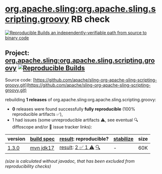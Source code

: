 [org.apache.sling:org.apache.sling.scripting.groovy](https://central.sonatype.com/artifact/org.apache.sling/org.apache.sling.scripting.groovy/versions) RB check
=======

[![Reproducible Builds](https://reproducible-builds.org/images/logos/rb.svg) an independently-verifiable path from source to binary code](https://reproducible-builds.org/)

## Project: [org.apache.sling:org.apache.sling.scripting.groovy](https://central.sonatype.com/artifact/org.apache.sling/org.apache.sling.scripting.groovy/versions) [![Reproducible Builds](https://img.shields.io/endpoint?url=https://raw.githubusercontent.com/jvm-repo-rebuild/reproducible-central/master/content/org/apache/sling/org.apache.sling.scripting.groovy/badge.json)](https://github.com/jvm-repo-rebuild/reproducible-central/blob/master/content/org/apache/sling/org.apache.sling.scripting.groovy/README.md)

Source code: [https://github.com/apache/sling-org-apache-sling-scripting-groovy.git](https://github.com/apache/sling-org-apache-sling-scripting-groovy.git)

rebuilding **1 releases** of org.apache.sling:org.apache.sling.scripting.groovy:
- **0** releases were found successfully **fully reproducible** (100% reproducible artifacts :white_check_mark:),
- 1 had issues (some unreproducible artifacts :warning:, see eventual :mag: diffoscope and/or :memo: issue tracker links):

| version | [build spec](/BUILDSPEC.md) | [result](https://reproducible-builds.org/docs/jvm/): reproducible? | [stabilize](https://github.com/google/oss-rebuild/blob/main/cmd/stabilize/README.md) | size |
| -- | --------- | ------ | ------ | -- |
| [1.3.0](https://central.sonatype.com/artifact/org.apache.sling/org.apache.sling.scripting.groovy/1.3.0/pom) | [mvn jdk17](org.apache.sling.scripting.groovy-1.3.0.buildspec) | [result](org.apache.sling.scripting.groovy-1.3.0.buildinfo): [2 :white_check_mark:  1 :warning:](org.apache.sling.scripting.groovy-1.3.0.buildcompare) [:mag:](org.apache.sling.scripting.groovy-1.3.0.diffoscope) | - | 60K |

<i>(size is calculated without javadoc, that has been excluded from reproducibility checks)</i>
